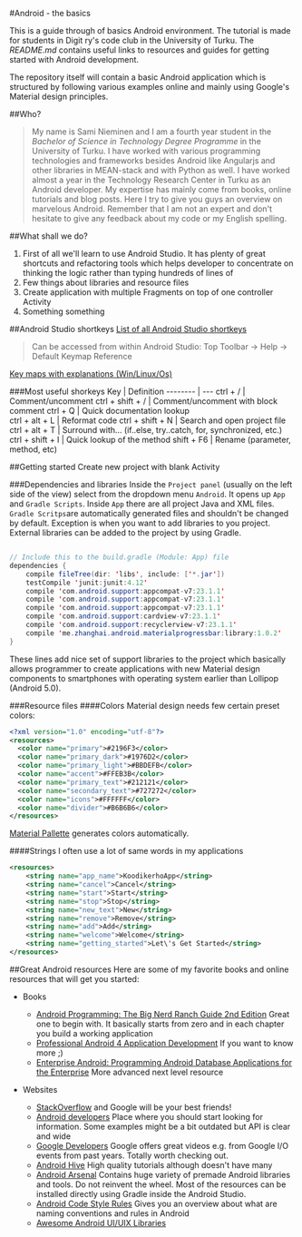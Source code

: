 #Android - the basics

This is a guide through of basics Android environment. The tutorial is made for students in Digit ry's code club in the University of Turku. The *README.md* contains useful links to resources and guides for getting started with Android development. 

The repository itself will contain a basic Android application which is structured by following various examples online and mainly using Google's Material design principles. 

##Who?
> My name is Sami Nieminen and I am a fourth year student in the *Bachelor of Science in Technology Degree Programme* in the University of Turku. I have worked with various programming technologies and frameworks besides Android like Angularjs and other libraries in MEAN-stack and with Python as well.
>I have worked almost a year in the Technology Research Center in Turku as an Android developer. My expertise has mainly come from books, online tutorials and blog posts. Here I try to give you guys an overview on marvelous Android. Remember that I am not an expert and don't hesitate to give any feedback about my code or my English spelling. 

##What shall we do?
1. First of all we'll learn to use Android Studio. It has plenty of great shortcuts and refactoring tools which helps developer to concentrate on thinking the logic rather than typing hundreds of lines of 
2. Few things about libraries and resource files
3. Create application with multiple Fragments on top of one controller Activity
4. Something something

##Android Studio shortkeys 
[List of all Android Studio shortkeys](https://resources.jetbrains.com/assets/products/intellij-idea/IntelliJIDEA_ReferenceCard.pdf) 
> Can be accessed from within Android Studio:  Top Toolbar -> Help -> Default Keymap Reference

[Key maps with explanations (Win/Linux/Os)](http://www.developerphil.com/android-studio-tips-of-the-day-roundup-1/)

###Most useful shorkeys 
Key    | Definition
-------- | ---
ctrl + / | Comment/uncomment
ctrl + shift + / | Comment/uncomment with block comment
ctrl + Q | Quick documentation lookup  
ctrl + alt + L | Reformat code
ctrl + shift + N | Search and open project file
ctrl + alt  + T | Surround with... (if..else, try..catch, for, synchronized, etc.)
ctrl + shift + I | Quick lookup of the method
shift + F6 | Rename (parameter, method, etc)

##Getting started
Create new project with blank Activity

###Dependencies and libraries
Inside the `Project panel` (usually on the left side of the view) select from the dropdown menu `Android`. 
It opens up `App` and `Gradle Scripts`. Inside `App` there are all project Java and XML files. 
`Gradle Scritps`are automatically generated files and shouldn't be changed by default. Exception is when you want to add libraries to you project. External libraries can be added to the project by using Gradle. 
```java

// Include this to the build.gradle (Module: App) file
dependencies {
    compile fileTree(dir: 'libs', include: ['*.jar'])
    testCompile 'junit:junit:4.12'
    compile 'com.android.support:appcompat-v7:23.1.1'
    compile 'com.android.support:appcompat-v7:23.1.1'
    compile 'com.android.support:appcompat-v7:23.1.1'
    compile 'com.android.support:cardview-v7:23.1.1'
    compile 'com.android.support:recyclerview-v7:23.1.1'
    compile 'me.zhanghai.android.materialprogressbar:library:1.0.2'
}
```
These lines add nice set of support libraries to the project which basically allows programmer to create applications with new Material design components to smartphones with operating system earlier than Lollipop (Android 5.0).

###Resource files
####Colors
Material design needs few certain preset colors:
```xml
<?xml version="1.0" encoding="utf-8"?>
<resources>
  <color name="primary">#2196F3</color>
  <color name="primary_dark">#1976D2</color>
  <color name="primary_light">#BBDEFB</color>
  <color name="accent">#FFEB3B</color>
  <color name="primary_text">#212121</color>
  <color name="secondary_text">#727272</color>
  <color name="icons">#FFFFFF</color>
  <color name="divider">#B6B6B6</color>
</resources>
```
[Material Pallette](https://www.materialpalette.com/blue/yellow) generates colors automatically. 

####Strings
I often use a lot of same words in my applications
```xml
<resources>
    <string name="app_name">KoodikerhoApp</string>
    <string name="cancel">Cancel</string>
    <string name="start">Start</string>
    <string name="stop">Stop</string>
    <string name="new_text">New</string>
    <string name="remove">Remove</string>
    <string name="add">Add</string>
    <string name="welcome">Welcome</string>
    <string name="getting_started">Let\'s Get Started</string>
</resources>
```


##Great Android resources
Here are some of my favorite books and online resources that will get you started: 

* Books
  * [Android Programming: The Big Nerd Ranch Guide 2nd Edition](https://www.bignerdranch.com/we-write/android-programming/) Great one to begin with. It basically starts from zero and in each chapter you build a working application
  * [Professional Android 4 Application Development](http://www.wrox.com/WileyCDA/WroxTitle/Professional-Android-4-Application-Development.productCd-1118102274.html) If you want to know more ;)
  * [Enterprise Android: Programming Android Database Applications for the Enterprise](http://eu.wiley.com/WileyCDA/WileyTitle/productCd-1118183495.html) More advanced next level resource

* Websites 
  * [StackOverflow](http://stackoverflow.com/) and Google will be your best friends!
  * [Android developers](http://developer.android.com/training/index.html) Place where you should start looking for information. Some examples might be a bit outdated but API is clear and wide
  * [Google Developers](https://www.youtube.com/channel/UC_x5XG1OV2P6uZZ5FSM9Ttw) Google offers great videos e.g. from Google I/O events from past years. Totally worth checking out. 
  * [Android Hive](http://tips.androidhive.info/) High quality tutorials although doesn't have many
  * [Android Arsenal](https://android-arsenal.com/free) Contains huge variety of premade Android libraries and tools. Do not reinvent the wheel. Most of the resources can be installed directly using Gradle inside the Android Studio.
  * [Android Code Style Rules](http://source.android.com/source/code-style.html) Gives you an overview about what are naming conventions and rules in Android 
  * [Awesome Android UI/UIX Libraries](https://github.com/wasabeef/awesome-android-ui)